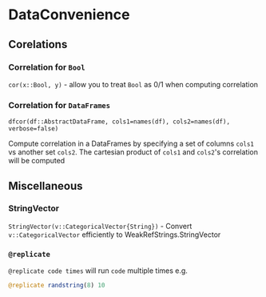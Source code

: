 # DataConvenience

## Corelations

### Correlation for `Bool`
`cor(x::Bool, y)` -  allow you to treat `Bool` as 0/1 when computing correlation


### Correlation for `DataFrames`
`dfcor(df::AbstractDataFrame, cols1=names(df), cols2=names(df), verbose=false)`

Compute correlation in a DataFrames by specifying a set of columns `cols1` vs
another set `cols2`. The cartesian product of `cols1` and `cols2`'s correlation
will be computed

## Miscellaneous

### StringVector
`StringVector(v::CategoricalVector{String})` - Convert `v::CategoricalVector` efficiently to WeakRefStrings.StringVector

### `@replicate`
`@replicate code times` will run `code` multiple times e.g.

```julia
@replicate randstring(8) 10
```
